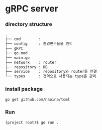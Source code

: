 # gRPC server

### directory structure

```bash
.
├── cmd        : 
├── config     : 환경변수들을 관리
├── gRPC
├── go.mod
├── main.go
├── network    : router
├── repository : DB
├── service    : repository와 router를 연결
└── types      : 전역으로 사용되는 type을 관리
```

### install package

```bash
go get github.com/naoina/toml
```

### Run

```bash
(project root)$ go run .
```
